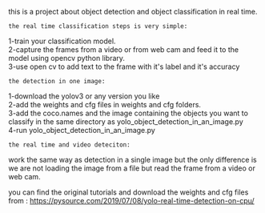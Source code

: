 this is a project about object detection and object classification in real time.

	the real time classification steps is very simple:
1-train your classification model.                                                          
2-capture the frames from a video or from web cam and feed it to the model using opencv python library.                                   
3-use open cv to add text to the frame with it's label and it's accuracy


	the detection in one image:
1-download the yolov3 or any version you like                                                                                                        
2-add the weights and cfg files in weights and cfg folders.                                                                       
3-add the coco.names and the image containing the objects you want to classify in the same directory as yolo_object_detection_in_an_image.py                
4-run yolo_object_detection_in_an_image.py                                                                                                                     

	the real time and video deteciton:
work the same way as detection in a single image but the only difference is we are not loading the image from a file but read the frame from a video or web cam.

you can find the original tutorials and download the weights and cfg files from : https://pysource.com/2019/07/08/yolo-real-time-detection-on-cpu/
